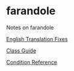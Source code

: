 # farandole
Notes on farandole

[English Translation Fixes](english.md)

[Class Guide](class-guide.md)

[Condition Reference](condition-reference.md)